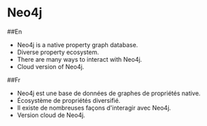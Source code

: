 # Neo4j
##En
- Neo4j is a native property graph database.
- Diverse property ecosystem.
- There are many ways to interact with Neo4j.
- Cloud version of Neo4j.

##Fr
- Neo4j est une base de données de graphes de propriétés native.
- Écosystème de propriétés diversifié.
- Il existe de nombreuses façons d'interagir avec Neo4j.
- Version cloud de Neo4j.
